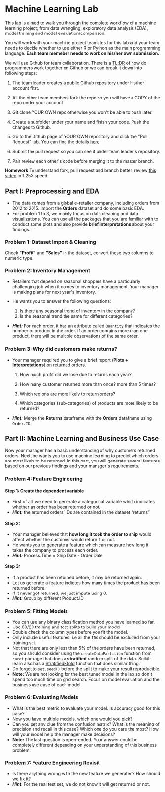 # Machine Learning Lab

This lab is aimed to walk you through the complete workflow of a machine learning project; from data wrangling, exploratory data analysis (EDA), model training and model evaluation/comparison. 

You will work with your machine project teamates for this lab and your team needs to decide whether to use either R or Python as the main programming language. **Each team memeber needs to work on his/her own submission.**

We will use Github for team collaboration. There is a [TL;DR](https://gist.github.com/Chaser324/ce0505fbed06b947d962) of how do programmers work together on Github or we can break it down into following steps:

1. The team leader creates a public Github repository under his/her account first.

2. All the other team members fork the repo so you will have a COPY of the repo under your account

3. Git clone YOUR OWN repo otherwise you won't be able to push later.

4. Create a subfolder under your name and finish your code. Push the changes to Github.

5. Go to the Github page of YOUR OWN repository and click the "Pull Request" tab. You can find the details [here](https://help.github.com/articles/creating-a-pull-request-from-a-fork/)

6. Submit the pull request so you can see it under team leader's repository.

7. Pair review each other's code before merging it to the master branch.


**Homework**
To understand fork, pull request and branch better, review [this video](https://youtu.be/_NrSWLQsDL4) in 1.25X speed.


## Part I: Preprocessing and EDA

- The data comes from a global e-retailer company, including orders from 2012 to 2015. Import the **Orders** dataset and do some basic EDA. 
- For problem 1 to 3, we mainly focus on data cleaning and data visualizations. You can use all the packages that you are familiar with to conduct some plots and also provide **brief interpretations** about your findings.

### Problem 1: Dataset Import & Cleaning
Check **"Profit"** and **"Sales"** in the dataset, convert these two columns to numeric type. 


### Problem 2: Inventory Management
- Retailers that depend on seasonal shoppers have a particularly challenging job when it comes to inventory management. Your manager is making plans for next year's inventory.
- He wants you to answer the following questions:
    1. Is there any seasonal trend of inventory in the company?
    2. Is the seasonal trend the same for different categories?

- ***Hint:*** For each order, it has an attribute called `Quantity` that indicates the number of product in the order. If an order contains more than one product, there will be multiple observations of the same order.


### Problem 3: Why did customers make returns?
- Your manager required you to give a brief report (**Plots + Interpretations**) on returned orders.

	1. How much profit did we lose due to returns each year?


	2. How many customer returned more than once? more than 5 times?


	3. Which regions are more likely to return orders?


	4. Which categories (sub-categories) of products are more likely to be returned?

- ***Hint:*** Merge the **Returns** dataframe with the **Orders** dataframe using `Order.ID`.


## Part II: Machine Learning and Business Use Case

Now your manager has a basic understanding of why customers returned orders. Next, he wants you to use machine learning to predict which orders are most likely to be returned. In this part, you will generate several features based on our previous findings and your manager's requirements.

### Problem 4: Feature Engineering
#### Step 1: Create the dependent variable
- First of all, we need to generate a categorical variable which indicates whether an order has been returned or not.
- ***Hint:*** the returned orders’ IDs are contained in the dataset “returns”


#### Step 2:
- Your manager believes that **how long it took the order to ship** would affect whether the customer would return it or not. 
- He wants you to generate a feature which can measure how long it takes the company to process each order.
- ***Hint:*** Process.Time = Ship.Date - Order.Date


#### Step 3:

- If a product has been returned before, it may be returned again. 
- Let us generate a feature indictes how many times the product has been returned before.
- If it never got returned, we just impute using 0.
- ***Hint:*** Group by different Product.ID


### Problem 5: Fitting Models

- You can use any binary classification method you have learned so far.
- Use 80/20 training and test splits to build your model. 
- Double check the column types before you fit the model.
- Only include useful features. i.e all the `ID`s should be excluded from your training set.
- Not that there are only less than 5% of the orders have been returned, so you should consider using the `createDataPartition` function from `caret` package that does a **stratified** random split of the data. Scikit-learn also has a [StratifiedKfold](http://scikit-learn.org/stable/modules/generated/sklearn.model_selection.StratifiedKFold.html#sklearn-model-selection-stratifiedkfold) function that does similar thing.
- Do forget to `set.seed()` before the spilt to make your result reproducible.
- **Note:** We are not looking for the best tuned model in the lab so don't spend too much time on grid search. Focus on model evaluation and the business use case of each model.


### Problem 6: Evaluating Models
- What is the best metric to evaluate your model. Is accuracy good for this case?
- Now you have multiple models, which one would you pick? 
- Can you get any clue from the confusion matrix? What is the meaning of precision and recall in this case? Which one do you care the most? How will your model help the manager make decisions?
- **Note:** The last question is open-ended. Your answer could be completely different depending on your understanding of this business problem.

### Problem 7: Feature Engineering Revisit
- Is there anything wrong with the new feature we generated? How should we fix it?
- ***Hint***: For the real test set, we do not know it will get returned or not.
